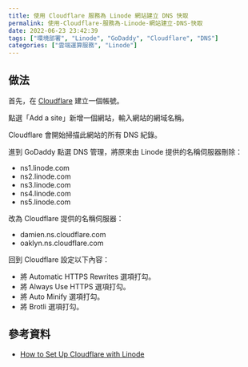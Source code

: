 ```yaml
---
title: 使用 Cloudflare 服務為 Linode 網站建立 DNS 快取
permalink: 使用-Cloudflare-服務為-Linode-網站建立-DNS-快取
date: 2022-06-23 23:42:39
tags: ["環境部署", "Linode", "GoDaddy", "Cloudflare", "DNS"]
categories: ["雲端運算服務", "Linode"]
---
```


## 做法

首先，在 [Cloudflare](https://dash.cloudflare.com/) 建立一個帳號。

點選「Add a site」新增一個網站，輸入網站的網域名稱。

Cloudflare 會開始掃描此網站的所有 DNS 紀錄。

進到 GoDaddy 點選 DNS 管理，將原來由 Linode 提供的名稱伺服器刪除：

- ns1.linode.com
- ns2.linode.com
- ns3.linode.com
- ns4.linode.com
- ns5.linode.com

改為 Cloudflare 提供的名稱伺服器：

- damien.ns.cloudflare.com
- oaklyn.ns.cloudflare.com

回到 Cloudflare 設定以下內容：

- 將 Automatic HTTPS Rewrites 選項打勾。
- 將 Always Use HTTPS 選項打勾。
- 將 Auto Minify 選項打勾。
- 將 Brotli 選項打勾。

## 參考資料

- [How to Set Up Cloudflare with Linode](https://www.linode.com/docs/guides/how-to-set-up-cloudflare-with-linode/)
